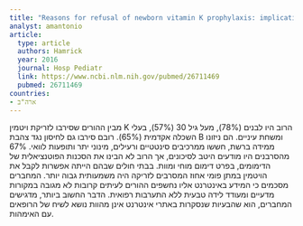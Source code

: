 ```yaml
---
title: "Reasons for refusal of newborn vitamin K prophylaxis: implications for management and education"
analyst: amantonio
article:
  type: article
  authors: Hamrick
  year: 2016
  journal: Hosp Pediatr
  link: https://www.ncbi.nlm.nih.gov/pubmed/26711469
  pubmed: 26711469
countries:
- ארה"ב
---
```


מבין ההורים שסירבו לזריקת ויטמין K הרוב היו לבנים (78%), מעל גיל 30 (57%), בעלי השכלה אקדמית (65%). רובם סירבו גם לחיסון נגד צהבת B ומשחת עיניים. הם ניזונו ממידה ברשת, חששו ממרכיבים סינטטיים ורעילים, מינוני יתר ותופעות לוואי. 67% מהסרבנים היו מודעים היטב לסיכונים, אך הרוב לא הבינו את הסכנות הפוטנציאלית של הדימומים, בפרט דימום מוחי ומוות.
בבתי חולים שבהם הייתה אפשרות לקבל את הויטמין במתן פומי אחוז המסרבים לזריקה היה משמעותית גבוה יותר.
המחברים מסכמים כי המידע באינטרנט אליו נחשפים ההורים לעיתים קרובות לא מגובה במקורות מדעיים ומעודד לידה טבעית ללא התערבות רפואית. הדבר החשוב ביותר, מדגישים המחברים, הוא שהבעיות שנסקרות באתרי אינטרנט אינן מהוות נושא לשיח של הרופאים עם האימהות.
